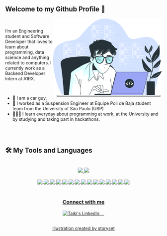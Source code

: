  

## Welcome to my Github Profile 🤝

<div>
 
 <img align="right" src="https://github.com/TKHToni/TKHToni/blob/main/images/3301603.png" width="350"/>
 
 <br />
 
 <p>
  I’m an Engineering student and Software Developer that loves to learn about programming, data science and anything related to computers. I currently work as a Backend Developer Intern at A1RX.
 </p>
 
 <br />
 
 <ul>
  <li>🚗 I am a car guy.</li>
  <li>🔧 I worked as a Suspension Engineer at Equipe Poli de Baja student team from the University of São Paulo (USP) </li>
  <li>👨🏻‍💻 I learn everyday about programming at work, at the University and by studying and taking part in hackathons.</li>
 </ul>
</div>

<br />

<br />

## 🛠 My Tools and Languages

<br />

<div align="center">
  <a href="https://github.com/TKHToni">
  <img height="180em" src="https://github-readme-stats.vercel.app/api?username=TKHToni&show_icons=true&theme=prussian&include_all_commits=true&count_private=true"/>
  <img height="180em" src="https://github-readme-stats.vercel.app/api/top-langs/?username=TKHToni&layout=compact&langs_count=7&theme=prussian "/>
</div>
<div align="center">

  <br />

  <img align="center" style="maring-top:10px" style="padding-top:10px" src="https://img.shields.io/badge/Python-14354C?style=for-the-badge&logo=python&logoColor=white">
  <img align="center" style="maring-top:10px" src="https://img.shields.io/badge/JavaScript-F7DF1E?style=for-the-badge&logo=javascript&logoColor=black">
  <img align="center" style="maring-top:10px" src="https://img.shields.io/badge/TypeScript-007ACC?style=for-the-badge&logo=typescript&logoColor=white">
  <img align="center" style="maring-top:10px" src="https://img.shields.io/badge/Node.js-43853D?style=for-the-badge&logo=node.js&logoColor=white">
  <img align="center" style="maring-top:10px" src="https://img.shields.io/badge/Express.js-000000?style=for-the-badge&logo=express&logoColor=white">
  <img align="center" style="maring-top:10px" src="https://img.shields.io/badge/HTML5-E34F26?style=for-the-badge&logo=html5&logoColor=white">
  <img align="center" style="maring-top:10px" src="https://img.shields.io/badge/CSS3-1572B6?style=for-the-badge&logo=css3&logoColor=white">
  <img align="center" style="maring-top:10px" src="https://img.shields.io/badge/MongoDB-4EA94B?style=for-the-badge&logo=mongodb&logoColor=white">
  <img align="center" style="maring-top:10px" src="https://img.shields.io/badge/Visual_Studio_Code-0078D4?style=for-the-badge&logo=visual%20studio%20code&logoColor=white">
  <img align="center" style="maring-top:10px" src="https://img.shields.io/badge/GIT-E44C30?style=for-the-badge&logo=git&logoColor=white">
  <img align="center" style="maring-top:10px" src="https://img.shields.io/badge/Bootstrap-563D7C?style=for-the-badge&logo=bootstrap&logoColor=white">
  <img align="center" style="maring-top:10px" src="https://img.shields.io/badge/Matplotlib-11557c?style=for-the-badge&logo=Matplotlib&logoColor=white">
  <img align="center" style="maring-top:10px" src="https://img.shields.io/badge/Seaborn-11557c?style=for-the-badge&logo=Matplotlib&logoColor=white">
  <img align="center" style="maring-top:10px" src="https://img.shields.io/badge/Pandas-150458?style=for-the-badge&logo=pandas&logoColor=white">
  <img align="center" style="maring-top:10px" src="https://img.shields.io/badge/Numpy-013243?style=for-the-badge&logo=numpy&logoColor=white">
</div> 

<br />

##
 
<div align="center">
  <h3 align="center">Connect with me</h3> 
</div>
<p align="center">
 <a href="https://www.linkedin.com/in/taiki-hashizume/" target="blank">
  <img align="center" alt="Taiki's LinkedIn" width="30px" src="https://www.vectorlogo.zone/logos/linkedin/linkedin-icon.svg" /> &nbsp; &nbsp;
 </a>
<br/>
<br/>


<div align="center">
 <a href='https://www.freepik.com/vectors/programming-language'>Illustration created by storyset</a>
</div>

